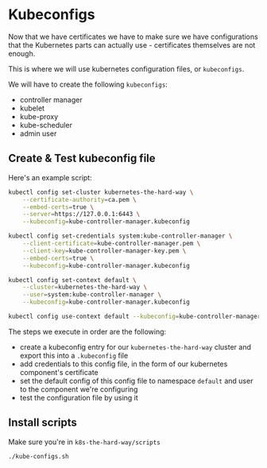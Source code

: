 # Kubeconfigs

Now that we have certificates we have to make sure we have configurations that the Kubernetes parts can actually use - certificates themselves are not enough.

This is where we will use kubernetes configuration files, or `kubeconfigs`.

We will have to create the following `kubeconfigs`:

* controller manager
* kubelet
* kube-proxy
* kube-scheduler
* admin user

## Create & Test kubeconfig file

Here's an example script:

```bash
kubectl config set-cluster kubernetes-the-hard-way \
    --certificate-authority=ca.pem \
    --embed-certs=true \
    --server=https://127.0.0.1:6443 \
    --kubeconfig=kube-controller-manager.kubeconfig

kubectl config set-credentials system:kube-controller-manager \
    --client-certificate=kube-controller-manager.pem \
    --client-key=kube-controller-manager-key.pem \
    --embed-certs=true \
    --kubeconfig=kube-controller-manager.kubeconfig

kubectl config set-context default \
    --cluster=kubernetes-the-hard-way \
    --user=system:kube-controller-manager \
    --kubeconfig=kube-controller-manager.kubeconfig

kubectl config use-context default --kubeconfig=kube-controller-manager.kubeconfig
```

The steps we execute in order are the following:

* create a kubeconfig entry for our `kubernetes-the-hard-way` cluster and export this into a `.kubeconfig` file
* add credentials to this config file, in the form of our kubernetes component's certificate
* set the default config of this config file to namespace `default` and user to the component we're configuring
* test the configuration file by using it

## Install scripts

Make sure you're in `k8s-the-hard-way/scripts`

```bash
./kube-configs.sh
```
